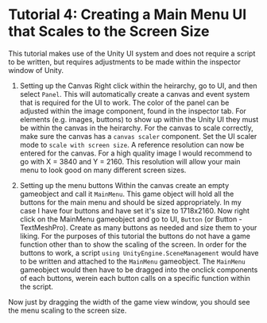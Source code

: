 # Tutorial 4: Creating a Main Menu UI that Scales to the Screen Size
This tutorial makes use of the Unity UI system and does not require a script to be written, but requires adjustments to be made within the inspector window of Unity.

1) Setting up the Canvas
Right click within the heirarchy, go to UI, and then select `Panel`. This will automatically create a canvas and event system that is required for the UI to work.
The color of the panel can be adjusted within the image component, found in the inspector tab. 
For elements (e.g. images, buttons) to show up within the Unity UI they must be within the canvas in the heirarchy.
For the canvas to scale correctly, make sure the canvas has a `canvas scaler` component.
Set the UI scaler mode to `scale with screen size`.
A reference resolution can now be entered for the canvas. For a high quality image I would recommend to go with X = 3840 and Y = 2160. This resolution will allow your main menu to look good on many different screen sizes.

2) Setting up the menu buttons
Within the canvas create an empty gameobject and call it `MainMenu`. This game object will hold all the buttons for the main menu and should be sized appropriately. In my case I have four buttons and have set it's size to 1718x2160.
Now right click on the MainMenu gameobject and go to UI, `Button` (or Button - TextMeshPro). Create as many buttons as needed and size them to your liking. For the purposes of this tutorial the buttons do not have a game function other than to show the scaling of the screen.
In order for the buttons to work, a script `using UnityEngine.SceneManagement` would have to be written and attached to the `MainMenu` gameobject. The `MainMenu` gameobject would then have to be dragged into the onclick components of each buttons, werein each button calls on a specific function within the script.

Now just by dragging the width of the game view window, you should see the menu scaling to the screen size.
